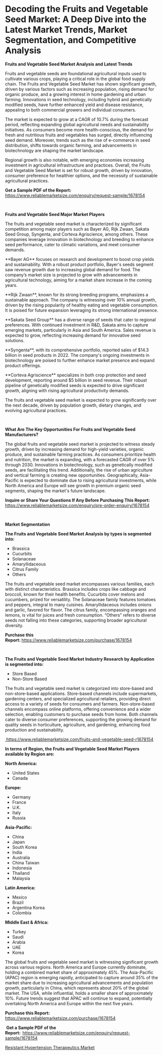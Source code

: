 <p><h1>Decoding the Fruits and Vegetable Seed Market: A Deep Dive into the Latest Market Trends, Market Segmentation, and Competitive Analysis</h1></p><p><strong>Fruits and Vegetable Seed Market Analysis and Latest Trends</strong></p>
<p><p>Fruits and vegetable seeds are foundational agricultural inputs used to cultivate various crops, playing a critical role in the global food supply chain. The Fruits and Vegetable Seed Market has shown significant growth, driven by various factors such as increasing population, rising demand for organic produce, and a growing interest in home gardening and urban farming. Innovations in seed technology, including hybrid and genetically modified seeds, have further enhanced yield and disease resistance, appealing to both commercial growers and individual consumers.</p><p>The market is expected to grow at a CAGR of 10.7% during the forecast period, reflecting expanding global agricultural needs and sustainability initiatives. As consumers become more health-conscious, the demand for fresh and nutritious fruits and vegetables has surged, directly influencing seed demand. Moreover, trends such as the rise of e-commerce in seed distribution, shifts towards organic farming, and advancements in biotechnology are shaping the market landscape.</p><p>Regional growth is also notable, with emerging economies increasing investment in agricultural infrastructure and practices. Overall, the Fruits and Vegetable Seed Market is set for robust growth, driven by innovation, consumer preference for healthier options, and the necessity of sustainable agricultural practices.</p></p>
<p><strong>Get a Sample PDF of the Report:&nbsp;</strong> <a href="https://www.reliablemarketsize.com/enquiry/request-sample/1678154?utm_campaign=2041&utm_medium=2&utm_source=Github&utm_content=ia&utm_term=25032025&utm_id=fruits-and-vegetable-seed">https://www.reliablemarketsize.com/enquiry/request-sample/1678154</a></p>
<p>&nbsp;</p>
<p><strong>Fruits and Vegetable Seed Major Market Players</strong></p>
<p><p>The fruits and vegetable seed market is characterized by significant competition among major players such as Bayer AG, Rijk Zwaan, Sakata Seed Group, Syngenta, and Corteva Agriscience, among others. These companies leverage innovation in biotechnology and breeding to enhance seed performance, cater to climatic variations, and meet consumer demands.</p><p>**Bayer AG** focuses on research and development to boost crop yields and sustainability. With a robust product portfolio, Bayer's seeds segment saw revenue growth due to increasing global demand for food. The company’s market size is projected to grow with advancements in agricultural technology, aiming for a market share increase in the coming years.</p><p>**Rijk Zwaan**, known for its strong breeding programs, emphasizes a sustainable approach. The company is witnessing over 10% annual growth, driven by the rising popularity of healthy eating and vegetable consumption. It is poised for future expansion leveraging its strong international presence.</p><p>**Sakata Seed Group** has a diverse range of seeds that cater to regional preferences. With continued investment in R&D, Sakata aims to capture emerging markets, particularly in Asia and South America. Sales revenue is expected to grow, reflecting increasing demand for innovative seed solutions.</p><p>**Syngenta**, with its comprehensive portfolio, reported sales of $14.3 billion in seed products in 2022. The company's ongoing investments in biotechnology are poised to further enhance market presence and expand product offerings.</p><p>**Corteva Agriscience** specializes in both crop protection and seed development, reporting around $5 billion in seed revenue. Their robust pipeline of genetically modified seeds is expected to drive significant growth, aligning with rising agricultural productivity demands.</p><p>The fruits and vegetable seed market is expected to grow significantly over the next decade, driven by population growth, dietary changes, and evolving agricultural practices.</p></p>
<p>&nbsp;</p>
<p><strong>What Are The Key Opportunities For Fruits and Vegetable Seed Manufacturers?</strong></p>
<p><p>The global fruits and vegetable seed market is projected to witness steady growth, driven by increasing demand for high-yield varieties, organic produce, and sustainable farming practices. As consumers prioritize health and nutrition, the market is expanding, with a forecasted CAGR of over 5% through 2030. Innovations in biotechnology, such as genetically modified seeds, are facilitating this trend. Additionally, the rise of urban agriculture and vertical farming is creating new opportunities. Geographically, Asia-Pacific is expected to dominate due to rising agricultural investments, while North America and Europe will see growth in premium organic seed segments, shaping the market's future landscape.</p></p>
<p><strong>Inquire or Share Your Questions If Any Before Purchasing This Report:</strong> <a href="https://www.reliablemarketsize.com/enquiry/pre-order-enquiry/1678154?utm_campaign=2041&utm_medium=2&utm_source=Github&utm_content=ia&utm_term=25032025&utm_id=fruits-and-vegetable-seed">https://www.reliablemarketsize.com/enquiry/pre-order-enquiry/1678154</a></p>
<p>&nbsp;</p>
<p><strong>Market Segmentation</strong></p>
<p><strong>The Fruits and Vegetable Seed Market Analysis by types is segmented into:</strong></p>
<p><ul><li>Brassica</li><li>Cucurbits</li><li>Solanaceae</li><li>Amaryllidaceous</li><li>Citrus Family</li><li>Others</li></ul></p>
<p><p>The fruits and vegetable seed market encompasses various families, each with distinct characteristics. Brassica includes crops like cabbage and broccoli, known for their health benefits. Cucurbits cover melons and cucumbers, prized for versatility. The Solanaceae family features tomatoes and peppers, integral to many cuisines. Amaryllidaceous includes onions and garlic, favored for flavor. The citrus family, encompassing oranges and lemons, is vital for juices and fresh consumption. “Others” refers to diverse seeds not falling into these categories, supporting broader agricultural diversity.</p></p>
<p><strong>Purchase this Report:&nbsp;</strong><a href="https://www.reliablemarketsize.com/purchase/1678154?utm_campaign=2041&utm_medium=2&utm_source=Github&utm_content=ia&utm_term=25032025&utm_id=fruits-and-vegetable-seed">https://www.reliablemarketsize.com/purchase/1678154</a></p>
<p>&nbsp;</p>
<p><strong>The Fruits and Vegetable Seed Market Industry Research by Application is segmented into:</strong></p>
<p><ul><li>Store Based</li><li>Non-Store Based</li></ul></p>
<p><p>The fruits and vegetable seed market is categorized into store-based and non-store-based applications. Store-based channels include supermarkets, gardening centers, and specialized agricultural retailers, providing direct access to a variety of seeds for consumers and farmers. Non-store-based channels encompass online platforms, offering convenience and a wider selection, enabling customers to purchase seeds from home. Both channels cater to diverse consumer preferences, supporting the growing demand for quality seeds in horticulture, agriculture, and gardening, enhancing food production and sustainability.</p></p>
<p><a href="https://www.reliablemarketsize.com/fruits-and-vegetable-seed-r1678154?utm_campaign=2041&utm_medium=2&utm_source=Github&utm_content=ia&utm_term=25032025&utm_id=fruits-and-vegetable-seed">&nbsp;https://www.reliablemarketsize.com/fruits-and-vegetable-seed-r1678154</a></p>
<p><strong>In terms of Region, the Fruits and Vegetable Seed Market Players available by Region are:</strong></p>
<p>
    <p> <strong> North America: </strong>
        <ul>
            <li>United States</li>
            <li>Canada</li>
        </ul>
        </p> 
    <p> <strong> Europe: </strong>
        <ul>
            <li>Germany</li>
            <li>France</li>
            <li>U.K.</li>
            <li>Italy</li>
            <li>Russia</li>
        </ul>
        </p> 
    <p> <strong> Asia-Pacific: </strong>
        <ul>
            <li>China</li>
            <li>Japan</li>
            <li>South Korea</li>
            <li>India</li>
            <li>Australia</li>
            <li>China Taiwan</li>
            <li>Indonesia</li>
            <li>Thailand</li>
            <li>Malaysia</li>
        </ul>
        </p> 
    <p> <strong> Latin America: </strong>
        <ul>
            <li>Mexico</li>
            <li>Brazil</li>
            <li>Argentina Korea</li>
            <li>Colombia</li>
        </ul>
        </p> 
    <p> <strong> Middle East & Africa: </strong>
        <ul>
            <li>Turkey</li>
            <li>Saudi</li>
            <li>Arabia</li>
            <li>UAE</li>
            <li>Korea</li>
        </ul>
    </p>
    </p>
<p><p>The global fruits and vegetable seed market is witnessing significant growth across various regions. North America and Europe currently dominate, holding a combined market share of approximately 45%. The Asia-Pacific (APAC) region is emerging rapidly, anticipated to capture around 35% of the market share due to increasing agricultural advancements and population growth, particularly in China, which represents about 20% of the global market. The USA, while influential, holds a smaller share of approximately 10%. Future trends suggest that APAC will continue to expand, potentially overtaking North America and Europe within the next five years.</p></p>
<p><strong>Purchase this Report: </strong><a href="https://www.reliablemarketsize.com/purchase/1678154?utm_campaign=2041&utm_medium=2&utm_source=Github&utm_content=ia&utm_term=25032025&utm_id=fruits-and-vegetable-seed">https://www.reliablemarketsize.com/purchase/1678154</a></p>
<p>&nbsp;<strong>Get a Sample PDF of the Report:&nbsp;&nbsp;</strong><a href="https://www.reliablemarketsize.com/enquiry/request-sample/1678154?utm_campaign=2041&utm_medium=2&utm_source=Github&utm_content=ia&utm_term=25032025&utm_id=fruits-and-vegetable-seed">https://www.reliablemarketsize.com/enquiry/request-sample/1678154</a></p>
<p><strong></strong></p>
<p><p><a href="https://github.com/ashepherd82/Market-Research-Report-List-7/blob/main/resistant-hypertension-therapeutics-market.md?utm_campaign=2041&utm_medium=2&utm_source=Github&utm_content=ia&utm_term=25032025&utm_id=fruits-and-vegetable-seed">Resistant Hypertension Therapeutics Market</a></p></p>